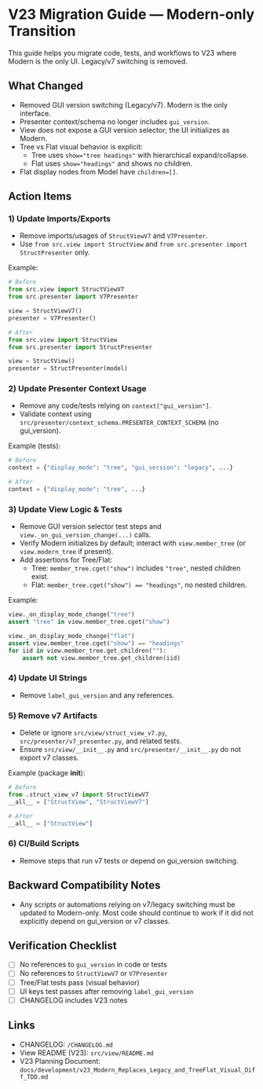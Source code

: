 # V23 Migration Guide — Modern-only Transition

This guide helps you migrate code, tests, and workflows to V23 where Modern is the only UI. Legacy/v7 switching is removed.

## What Changed
- Removed GUI version switching (Legacy/v7). Modern is the only interface.
- Presenter context/schema no longer includes `gui_version`.
- View does not expose a GUI version selector; the UI initializes as Modern.
- Tree vs Flat visual behavior is explicit:
  - Tree uses `show="tree headings"` with hierarchical expand/collapse.
  - Flat uses `show="headings"` and shows no children.
- Flat display nodes from Model have `children=[]`.

## Action Items

### 1) Update Imports/Exports
- Remove imports/usages of `StructViewV7` and `V7Presenter`.
- Use `from src.view import StructView` and `from src.presenter import StructPresenter` only.

Example:
```python
# Before
from src.view import StructViewV7
from src.presenter import V7Presenter

view = StructViewV7()
presenter = V7Presenter()

# After
from src.view import StructView
from src.presenter import StructPresenter

view = StructView()
presenter = StructPresenter(model)
```

### 2) Update Presenter Context Usage
- Remove any code/tests relying on `context["gui_version"]`.
- Validate context using `src/presenter/context_schema.PRESENTER_CONTEXT_SCHEMA` (no gui_version).

Example (tests):
```python
# Before
context = {"display_mode": "tree", "gui_version": "legacy", ...}

# After
context = {"display_mode": "tree", ...}
```

### 3) Update View Logic & Tests
- Remove GUI version selector test steps and `view._on_gui_version_change(...)` calls.
- Verify Modern initializes by default; interact with `view.member_tree` (or `view.modern_tree` if present).
- Add assertions for Tree/Flat:
  - Tree: `member_tree.cget("show")` includes `"tree"`, nested children exist.
  - Flat: `member_tree.cget("show") == "headings"`, no nested children.

Example:
```python
view._on_display_mode_change("tree")
assert "tree" in view.member_tree.cget("show")

view._on_display_mode_change("flat")
assert view.member_tree.cget("show") == "headings"
for iid in view.member_tree.get_children(""):
    assert not view.member_tree.get_children(iid)
```

### 4) Update UI Strings
- Remove `label_gui_version` and any references.

### 5) Remove v7 Artifacts
- Delete or ignore `src/view/struct_view_v7.py`, `src/presenter/v7_presenter.py`, and related tests.
- Ensure `src/view/__init__.py` and `src/presenter/__init__.py` do not export v7 classes.

Example (package __init__):
```python
# Before
from .struct_view_v7 import StructViewV7
__all__ = ["StructView", "StructViewV7"]

# After
__all__ = ["StructView"]
```

### 6) CI/Build Scripts
- Remove steps that run v7 tests or depend on gui_version switching.

## Backward Compatibility Notes
- Any scripts or automations relying on v7/legacy switching must be updated to Modern-only. Most code should continue to work if it did not explicitly depend on gui_version or v7 classes.

## Verification Checklist
- [ ] No references to `gui_version` in code or tests
- [ ] No references to `StructViewV7` or `V7Presenter`
- [ ] Tree/Flat tests pass (visual behavior)
- [ ] UI keys test passes after removing `label_gui_version`
- [ ] CHANGELOG includes V23 notes

## Links
- CHANGELOG: `/CHANGELOG.md`
- View README (V23): `src/view/README.md`
- V23 Planning Document: `docs/development/v23_Modern_Replaces_Legacy_and_TreeFlat_Visual_Diff_TDD.md`